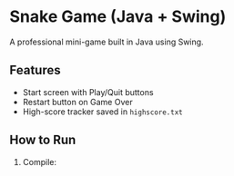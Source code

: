 # Snake Game (Java + Swing)

A professional mini-game built in Java using Swing.

## Features
- Start screen with Play/Quit buttons
- Restart button on Game Over
- High-score tracker saved in `highscore.txt`

## How to Run
1. Compile:
